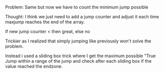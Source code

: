 Problem:
Same but now we have to count the minimum jump possible

Thought:
I think we just need to add a jump counter and adjust it each time maxjump reaches the end of the array.

If new jump counter < then great, else no

Trickier as I realized that simply jumping like previously won't solve the problem.

Instead i used a sliding box trick where I get the maximum possible "True Jump within a range of the jump and check after each sliding box if the value reached the endzone.

